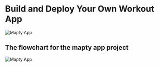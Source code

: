 # Build and Deploy Your Own Workout App
![Mapty App]([https://imgur.com/bXdKiJJ](https://i.imgur.com/bXdKiJJ.png))

## The flowchart for the mapty app project

![Mapty App](https://imgur.com/mvx2iEJ)
